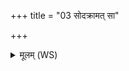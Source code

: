 +++
title = "03 सोदक्रामत् सा"

+++
<details><summary>मूलम् (WS)</summary>

सोदक्रामत् सा गार्हपत्ये न्यक्रामत् ।  
गृहमेधी गृहपतिर्भवति य एवं वेद ॥ ३ ॥
</details>